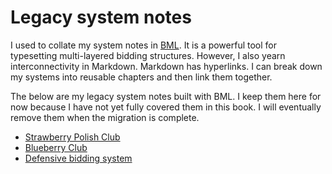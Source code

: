 # Legacy system notes

I used to collate my system notes in [BML].  It is a powerful tool for
typesetting multi-layered bidding structures.  However, I also yearn
interconnectivity in Markdown.  Markdown has hyperlinks.  I can break down my
systems into reusable chapters and then link them together.

[BML]: https://github.com/gpaulissen/bml

The below are my legacy system notes built with BML.  I keep them here for now
because I have not yet fully covered them in this book.  I will eventually
remove them when the migration is complete.

- [Strawberry Polish Club](https://jdh8.github.io/bridge-systems-1.0/wj.htm)
- [Blueberry Club](https://jdh8.github.io/bridge-systems-1.0/blue.htm)
- [Defensive bidding system](https://jdh8.github.io/bridge-systems-1.0/defense.htm)
